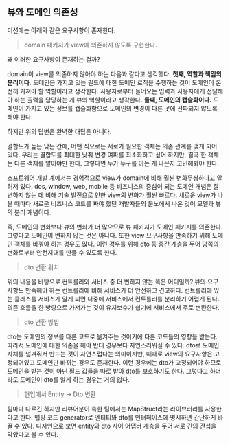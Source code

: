 ## 뷰와 도메인 의존성

미션에는 아래와 같은 요구사항이 존재한다.

> domain 패키지가 view에 의존하지 않도록 구현한다.

왜 이러한 요구사항이 존재하는 걸까?

domain이 view를 의존하지 않아야 하는 다음과 같다고 생각했다. **첫째, 역할과 책임의 분리이다.** 도메인은 가지고 있는 필드에 대한 도메인 로직을 수행하는 것이 도메인이 온전히 가져야 할 역할이라고 생각한다. 사용자로부터 들어오는 입력과 사용자에게 전달해야 하는 출력을 담당하는 게 뷰의 역할이라고 생각한다. **둘째, 도메인의 캡슐화이다.** 도메인이 가지고 있는 정보를 캡슐화함으로 도메인의 변경이 다른 곳에 전파되지 않도록 해야 한다.

하지만 위의 답변은 완벽한 대답은 아니다.

결합도가 높든 낮든 간에, 어떤 식으로든 서로가 필요한 객체는 의존 관계를 맺게 되어 있다. 우리는 결합도를 최대한 낮춰 변경 여파를 최소화하고 싶어 하지만, 결국 한 객체는 다른 객체를 알아야만 한다. 그렇다면 누가 누구를 아는 게 나은지 고민해봐야 한다.

소프트웨어 개발 계에서는 경험적으로 view가 domain에 비해 훨씬 변화무쌍하다고 알려져 있다. dos, window, web, mobile 등 비즈니스의 중심이 되는 도메인 개념은 잘 변하지 않는 데 비해 기술 발전으로 인한 view의 변화가 훨씬 빠르다. 새로운 view가 나올 때마다 새로운 비즈니스 코드를 짜야 했던 개발자들의 분노에서 나온 것이 모델과 뷰의 분리 개념이다.

즉, 도메인의 변화보다 뷰의 변화가 더 많으므로 뷰 패키지가 도메인 패키지를 의존한다. 그렇다고 도메인이 변하지 않는 것은 아니다. 또한 view 요구사항을 만족하기 위해 도메인 객체를 바꿔야 하는 경우도 많다. 이런 경우를 위해 dto 등 중간 계층을 두어 양쪽의 변화로부터 안전지대를 만들 수 있도록 한다.

> dto 변환 위치

위의 내용을 바탕으로 컨트롤러와 서비스 중 더 변하지 않는 쪽은 어디일까? 뷰의 요구사항도 만족해야 하는 컨트롤러에 비해 서비스가 더 안전하고 견고하다. 컨트롤러에 있는 클래스를 서비스가 알게 되면 나중에 서비스에서 컨트롤러를 분리하기 어렵게 된다. 의존 흐름을 한 방향으로 가져가는 것이 유지보수가 쉽기에 서비스에서 주로 변환한다.

> dto 변환 방법

dto는 도메인의 정보를 다른 코드로 옮겨주는 것이기에 다른 코드들의 영향을 받는다. 따라서 도메인에 대한 의존을 해야 반대 경우보다 자연스러워질 수 있다. dto로 도메인 자체를 넘겨줘서 만드는 것이 자연스럽다는 의미이지만, 때때로 view의 요구사항은 고정되어있고 도메인만 바뀌는 경우도 존재한다. 이런 경우에는 dto가 고정되어야 하므로 도메인을 받는 것이 아닌 필드 값들을 따로 받아 dto를 보호하기도 한다. 그렇다고 하더라도 도메인이 dto를 알게 하는 경우는 거의 없다.

> 현업에서 Entity -> Dto 변환

팀마다 다르긴 하지만 리뷰어분이 속한 팀에서는 MapStruct라는 라이브러리를 사용한다고 한다. 맵핑 코드 generator로 엔티티와 dto를 인터페이스에 명시하면 간단하게 바꿀 수 있다. 디자인으로 보면 entity와 dto 사이 어댑터 계층을 두어 서로 간의 간섭을 막았다고 볼 수 있다.
